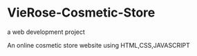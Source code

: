 # VieRose-Cosmetic-Store
a web development project

An online cosmetic store website using HTML,CSS,JAVASCRIPT
